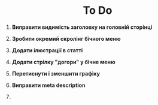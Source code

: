 <h1 align="center">
  To Do
</h1>

1.  **Виправити видимість заголовку на головній сторінці**

2.  **Зробити окремий скролінг бічного меню**

3.  **Додати ілюстрації в статті**

4.  **Додати стрілку "догори" у бічне меню**

5.  **Перетиснути і зменшити графіку**

6.  **Виправити meta description**

7.
